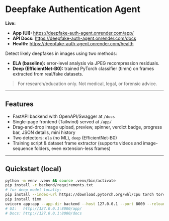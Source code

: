 # Deepfake Authentication Agent

**Live:**  
- **App (UI):** https://deepfake-auth-agent.onrender.com/app/  
- **API Docs:** https://deepfake-auth-agent.onrender.com/docs  
- **Health:** https://deepfake-auth-agent.onrender.com/health

Detect likely deepfakes in images using two methods:
- **ELA (baseline):** error-level analysis via JPEG recompression residuals.
- **Deep (EfficientNet-B0):** trained PyTorch classifier (timm) on frames extracted from real/fake datasets.

> For research/education only. Not medical, legal, or forensic advice.

---

## Features

- FastAPI backend with OpenAPI/Swagger at `/docs`
- Single-page frontend (Tailwind) served at `/app/`
- Drag-and-drop image upload, preview, spinner, verdict badge, progress bar, JSON details, mini history
- Two detectors: `ela` (no ML), `deep` (EfficientNet-B0)
- Training script & dataset frame extractor (supports videos and image-sequence folders, even extension-less frames)

---

## Quickstart (local)
```bash
python -m venv .venv && source .venv/bin/activate
pip install -r backend/requirements.txt
# for deep model locally:
pip install --index-url https://download.pytorch.org/whl/cpu torch torchvision
pip install timm
uvicorn app:app --app-dir backend --host 127.0.0.1 --port 8000 --reload
# UI:   http://127.0.0.1:8000/app/
# Docs: http://127.0.0.1:8000/docs


